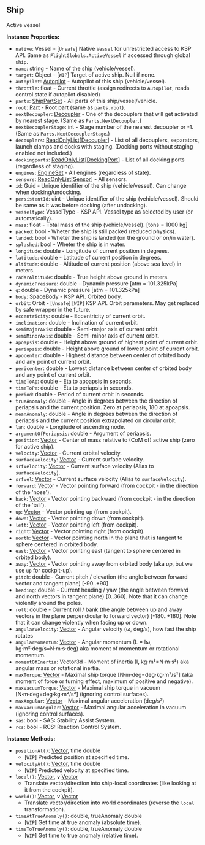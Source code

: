 ## Ship

Active vessel


**Instance Properties:**
- `native`: Vessel - \[`Unsafe`\] Native `Vessel` for unrestricted access to KSP API. Same as `FlightGlobals.ActiveVessel` if accessed through global `ship`.
- `name`: string - Name of the ship (vehicle/vessel).
- `target`: Object - \[`WIP`\] Target of active ship. Null if none.
- `autopilot`: [Autopilot](Autopilot.md) - Autopilot of this ship (vehicle/vessel).
- `throttle`: float - Current throttle (assign redirects to `Autopilot`, reads control state if autopilot disabled)
- `parts`: [ShipPartSet](../Parts/ShipPartSet.md) - All parts of this ship/vessel/vehicle.
- `root`: [Part](../Parts/PartBase.md) - Root part (same as `parts.root`).
- `nextDecoupler`: [Decoupler](../Parts/Decoupler.md) - One of the decouplers that will get activated by nearest stage. (Same as `Parts.NextDecoupler`.)
- `nextDecouplerStage`: int - Stage number of the nearest decoupler or -1. (Same as `Parts.NextDecouplerStage`.)
- `decouplers`: [ReadOnlyList](ReadOnlyList.1.md)\[[Decoupler](../Parts/Decoupler.md)\] - List of all decouplers, separators, launch clamps and docks with staging. (Docking ports without staging enabled not included.)
- `dockingports`: [ReadOnlyList](ReadOnlyList.1.md)\[[DockingPort](../Parts/DockingPort.md)\] - List of all docking ports (regardless of staging).
- `engines`: [EngineSet](../Parts/EngineSet.md) - All engines (regardless of state).
- `sensors`: [ReadOnlyList](ReadOnlyList.1.md)\[[Sensor](../Parts/Sensor.md)\] - All sensors.
- `id`: Guid - Unique identifier of the ship (vehicle/vessel). Can change when docking/undocking.
- `persistentId`: uint - Unique identifier of the ship (vehicle/vessel). Should be same as it was before docking (after undocking).
- `vesseltype`: VesselType - KSP API. Vessel type as selected by user (or automatically).
- `mass`: float - Total mass of the ship (vehicle/vessel). [tons = 1000 kg]
- `packed`: bool - Wheter the ship is still packed (reduced physics).
- `landed`: bool - Wheter the ship is landed (on the ground or on/in water).
- `splashed`: bool - Wheter the ship is in water.
- `longitude`: double - Longitude of current position in degrees.
- `latitude`: double - Latitude of current position in degrees.
- `altitude`: double - Altitude of current position (above sea level) in meters.
- `radarAltitude`: double - True height above ground in meters.
- `dynamicPressure`: double - Dynamic pressure [atm = 101.325kPa]
- `q`: double - Dynamic pressure [atm = 101.325kPa]
- `body`: [SpaceBody](SpaceBody.md) - KSP API. Orbited body.
- `orbit`: Orbit - \[`Unsafe`\] \[`WIP`\] KSP API. Orbit parameters. May get replaced by safe wrapper in the future.
- `eccentricity`: double - Eccentricity of current orbit.
- `inclination`: double - Inclination of current orbit.
- `semiMajorAxis`: double - Semi-major axis of current orbit.
- `semiMinorAxis`: double - Semi-minor axis of current orbit.
- `apoapsis`: double - Height above ground of highest point of current orbit.
- `periapsis`: double - Height above ground of lowest point of current orbit.
- `apocenter`: double - Highest distance between center of orbited body and any point of current orbit.
- `pericenter`: double - Lowest distance between center of orbited body and any point of current orbit.
- `timeToAp`: double - Eta to apoapsis in seconds.
- `timeToPe`: double - Eta to periapsis in seconds.
- `period`: double - Period of current orbit in seconds.
- `trueAnomaly`: double - Angle in degrees between the direction of periapsis and the current position. Zero at periapsis, 180 at apoapsis.
- `meanAnomaly`: double - Angle in degrees between the direction of periapsis and the current position extrapolated on circular orbit.
- `lan`: double - Longitude of ascending node.
- `argumentOfPeriapsis`: double - Argument of periapsis.
- `position`: [Vector](Vector.md) - Center of mass relative to (CoM of) active ship (zero for active ship).
- `velocity`: [Vector](Vector.md) - Current orbital velocity.
- `surfaceVelocity`: [Vector](Vector.md) - Current surface velocity.
- `srfVelocity`: [Vector](Vector.md) - Current surface velocity (Alias to `surfaceVelocity`).
- `srfvel`: [Vector](Vector.md) - Current surface velocity (Alias to `surfaceVelocity`).
- `forward`: [Vector](Vector.md) - Vector pointing forward (from cockpit - in the direction of the 'nose').
- `back`: [Vector](Vector.md) - Vector pointing backward (from cockpit - in the direction of the 'tail').
- `up`: [Vector](Vector.md) - Vector pointing up (from cockpit).
- `down`: [Vector](Vector.md) - Vector pointing down (from cockpit).
- `left`: [Vector](Vector.md) - Vector pointing left (from cockpit).
- `right`: [Vector](Vector.md) - Vector pointing right (from cockpit).
- `north`: [Vector](Vector.md) - Vector pointing north in the plane that is tangent to sphere centered in orbited body.
- `east`: [Vector](Vector.md) - Vector pointing east (tangent to sphere centered in orbited body).
- `away`: [Vector](Vector.md) - Vector pointing away from orbited body (aka *up*, but we use `up` for cockpit-up).
- `pitch`: double - Current pitch / elevation (the angle between forward vector and tangent plane) [-90..+90]
- `heading`: double - Current heading / yaw (the angle between forward and north vectors in tangent plane) [0..360]. Note that it can change violently around the poles.
- `roll`: double - Current roll / bank (the angle between up and away vectors in the plane perpendicular to forward vector) [-180..+180]. 
Note that it can change violently when facing up or down.
- `angularVelocity`: [Vector](Vector.md) - Angular velocity (ω, deg/s), how fast the ship rotates
- `angularMomentum`: [Vector](Vector.md) - Angular momentum (L = Iω, kg⋅m²⋅deg/s=N⋅m⋅s⋅deg) aka moment of momentum or rotational momentum.
- `momentOfInertia`: Vector3d - Moment of inertia (I, kg⋅m²=N⋅m⋅s²) aka angular mass or rotational inertia.
- `maxTorque`: [Vector](Vector.md) - Maximal ship torque [N⋅m⋅deg=deg⋅kg⋅m²/s²] (aka moment of force or turning effect, maximum of positive and negative).
- `maxVacuumTorque`: [Vector](Vector.md) - Maximal ship torque in vacuum [N⋅m⋅deg=deg⋅kg⋅m²/s²] (ignoring control surfaces).
- `maxAngular`: [Vector](Vector.md) - Maximal angular acceleration (deg/s²)
- `maxVacuumAngular`: [Vector](Vector.md) - Maximal angular acceleration in vacuum (ignoring control surfaces).
- `sas`: bool - SAS: Stability Assist System.
- `rcs`: bool - RCS: Reaction Control System.

**Instance Methods:**
- `positionAt()`: [Vector](Vector.md), time double
  - \[`WIP`\] Predicted position at specified time.
- `velocityAt()`: [Vector](Vector.md), time double
  - \[`WIP`\] Predicted velocity at specified time.
- `local()`: [Vector](Vector.md), v [Vector](Vector.md)
  - Translate vector/direction into ship-local coordinates (like looking at it from the cockpit).
- `world()`: [Vector](Vector.md), v [Vector](Vector.md)
  - Translate vector/direction into world coordinates (reverse the `local` transformation).
- `timeAtTrueAnomaly()`: double, trueAnomaly double
  - \[`WIP`\] Get time at true anomaly (absolute time).
- `timeToTrueAnomaly()`: double, trueAnomaly double
  - \[`WIP`\] Get time to true anomaly (relative time).
